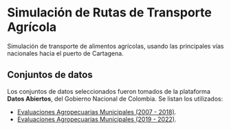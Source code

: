 # Simulación de Rutas de Transporte Agrícola
Simulación de transporte de alimentos agrícolas, usando las principales vías nacionales hacia el puerto de Cartagena.

## Conjuntos de datos
Los conjuntos de datos seleccionados fueron tomados de la plataforma **Datos Abiertos**, del Gobierno Nacional de Colombia. Se listan los utilizados:

+ [Evaluaciones Agropecuarias Municipales (2007 - 2018)](https://www.datos.gov.co/en/Agricultura-y-Desarrollo-Rural/Evaluaciones-Agropecuarias-Municipales-EVA/2pnw-mmge/about_data).
+ [Evaluaciones Agropecuarias Municipales (2019 - 2022)](https://www.datos.gov.co/en/Agricultura-y-Desarrollo-Rural/Evaluaciones-Agropecuarias-Municipales-EVA-2019-20/uejq-wxrr/about_data).
